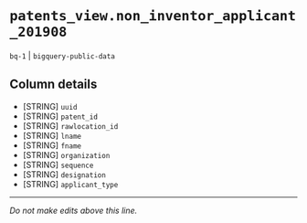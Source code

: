 # `patents_view.non_inventor_applicant_201908`
`bq-1` | `bigquery-public-data`

## Column details
* [STRING]    `uuid`
* [STRING]    `patent_id`
* [STRING]    `rawlocation_id`
* [STRING]    `lname`
* [STRING]    `fname`
* [STRING]    `organization`
* [STRING]    `sequence`
* [STRING]    `designation`
* [STRING]    `applicant_type`

-------------------------------------------------------------------------------
*Do not make edits above this line.*
